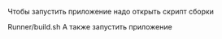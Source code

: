 








Чтобы запустить приложение надо открыть скрипт сборки

Runner/build.sh
А также запустить приложение

